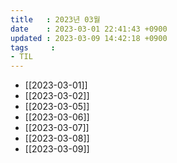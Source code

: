 ```yaml
---
title   : 2023년 03월 
date    : 2023-03-01 22:41:43 +0900
updated : 2023-03-09 14:42:18 +0900
tags     : 
- TIL
---
```

- [[2023-03-01]]
- [[2023-03-02]]
- [[2023-03-05]]
- [[2023-03-06]]
- [[2023-03-07]]
- [[2023-03-08]]
- [[2023-03-09]]
